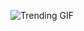 ![Trending GIF](https://media1.giphy.com/media/v1.Y2lkPThiYjIxNzcyZ2ZhbXdyNjV4N2g3ajliMDN4eHJram5oZDc4bTRtZTFkcm9lZm9ndyZlcD12MV9naWZzX3NlYXJjaCZjdD1n/bGgsc5mWoryfgKBx1u/giphy.gif)
